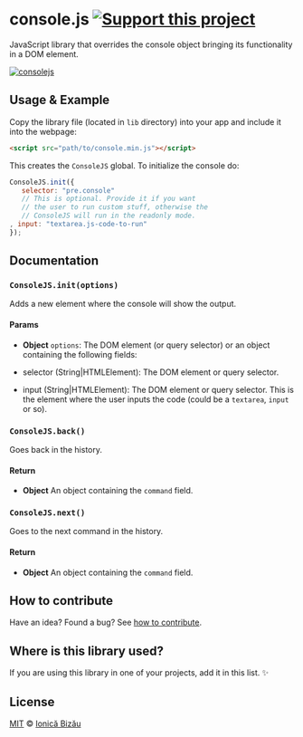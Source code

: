# console.js [![Support this project][donate-now]][paypal-donations]

JavaScript library that overrides the console object bringing its functionality in a DOM element.

[![consolejs](http://i.imgur.com/PmkC20x.gif)](http://ionicabizau.github.io/console.js/)

## Usage & Example

Copy the library file (located in `lib` directory) into your app and include it into the webpage:

```html
<script src="path/to/console.min.js"></script>
```

This creates the `ConsoleJS` global. To initialize the console do:

```js
ConsoleJS.init({
   selector: "pre.console"
   // This is optional. Provide it if you want
   // the user to run custom stuff, otherwise the
   // ConsoleJS will run in the readonly mode.
, input: "textarea.js-code-to-run"
});
```

## Documentation

### `ConsoleJS.init(options)`
Adds a new element where the console will show the output.

#### Params
- **Object** `options`: The DOM element (or query selector) or an object containing the following fields:

 - selector (String|HTMLElement): The DOM element or query selector.
 - input (String|HTMLElement): The DOM element or query selector. This
   is the element where the user inputs the code (could be a `textarea`,
   `input` or so).

### `ConsoleJS.back()`
Goes back in the history.

#### Return
- **Object** An object containing the `command` field.

### `ConsoleJS.next()`
Goes to the next command in the history.

#### Return
- **Object** An object containing the `command` field.

## How to contribute
Have an idea? Found a bug? See [how to contribute][contributing].

## Where is this library used?
If you are using this library in one of your projects, add it in this list. :sparkles:

## License

[MIT][license] © [Ionică Bizău][website]

[paypal-donations]: https://www.paypal.com/cgi-bin/webscr?cmd=_s-xclick&hosted_button_id=RVXDDLKKLQRJW
[donate-now]: http://i.imgur.com/6cMbHOC.png

[license]: http://showalicense.com/?fullname=Ionic%C4%83%20Biz%C4%83u%20%3Cbizauionica%40gmail.com%3E%20(http%3A%2F%2Fionicabizau.net)&year=2014#license-mit
[website]: http://ionicabizau.net
[contributing]: /CONTRIBUTING.md
[docs]: /DOCUMENTATION.md